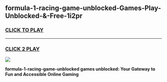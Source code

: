 
## formula-1-racing-game-unblocked-Games-Play-Unblocked-&-Free-1i2pr
<h3>
<a href="https://premium76.site?title=formula-1-racing-game-unblocked&ref=24A">CLICK TO PLAY</a></h3>
<hr>

<h3>
<a href="https://premium76.site?title=formula-1-racing-game-unblocked&ref=24A">CLICK 2 PLAY</a>
  
</h3>

<a href="https://premium76.site?title=formula-1-racing-game-unblocked&ref=24A"><img src="https://clearcache.store/games.png"></a>


**formula-1-racing-game-unblocked games unblocked: Your Gateway to Fun and Accessible Online Gaming**
